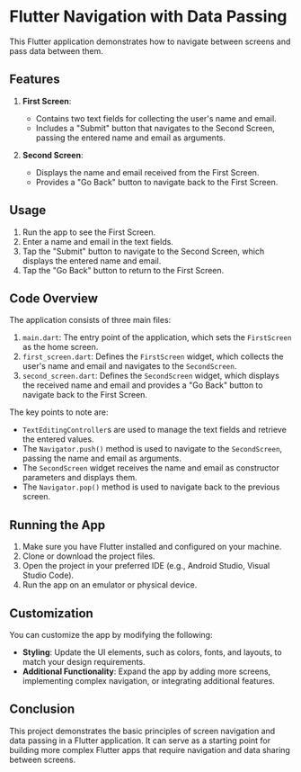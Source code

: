 # Flutter Navigation with Data Passing

This Flutter application demonstrates how to navigate between screens and pass data between them.

## Features

1. **First Screen**:
   - Contains two text fields for collecting the user's name and email.
   - Includes a "Submit" button that navigates to the Second Screen, passing the entered name and email as arguments.

2. **Second Screen**:
   - Displays the name and email received from the First Screen.
   - Provides a "Go Back" button to navigate back to the First Screen.

## Usage

1. Run the app to see the First Screen.
2. Enter a name and email in the text fields.
3. Tap the "Submit" button to navigate to the Second Screen, which displays the entered name and email.
4. Tap the "Go Back" button to return to the First Screen.

## Code Overview

The application consists of three main files:

1. `main.dart`: The entry point of the application, which sets the `FirstScreen` as the home screen.
2. `first_screen.dart`: Defines the `FirstScreen` widget, which collects the user's name and email and navigates to the `SecondScreen`.
3. `second_screen.dart`: Defines the `SecondScreen` widget, which displays the received name and email and provides a "Go Back" button to navigate back to the First Screen.

The key points to note are:

- `TextEditingController`s are used to manage the text fields and retrieve the entered values.
- The `Navigator.push()` method is used to navigate to the `SecondScreen`, passing the name and email as arguments.
- The `SecondScreen` widget receives the name and email as constructor parameters and displays them.
- The `Navigator.pop()` method is used to navigate back to the previous screen.

## Running the App

1. Make sure you have Flutter installed and configured on your machine.
2. Clone or download the project files.
3. Open the project in your preferred IDE (e.g., Android Studio, Visual Studio Code).
4. Run the app on an emulator or physical device.

## Customization

You can customize the app by modifying the following:

- **Styling**: Update the UI elements, such as colors, fonts, and layouts, to match your design requirements.
- **Additional Functionality**: Expand the app by adding more screens, implementing complex navigation, or integrating additional features.

## Conclusion

This project demonstrates the basic principles of screen navigation and data passing in a Flutter application. It can serve as a starting point for building more complex Flutter apps that require navigation and data sharing between screens.